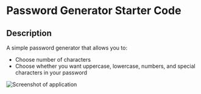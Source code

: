 # Password Generator Starter Code


## Description

A simple password generator that allows you to:

* Choose number of characters
* Choose whether you want uppercase, lowercase, numbers, and special characters in your password




![Screenshot of application]()